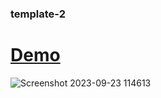 ### template-2

# [Demo](https://seifakmal.github.io/template-3.github.io/)

![Screenshot 2023-09-23 114613](https://github.com/SeifAkmal/HTML-CSS-Design-Number-One/assets/141640276/52ea5a45-1944-4990-b14b-da79592750ef)
